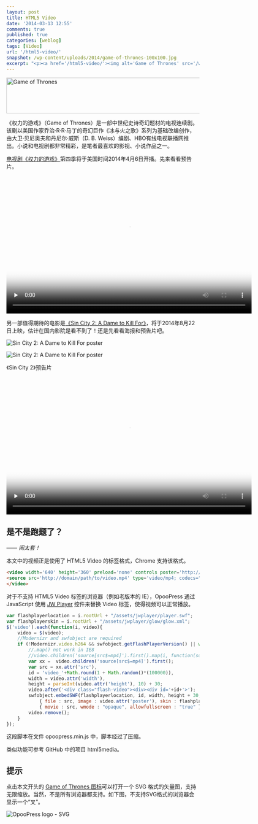 ```yaml
---
layout: post
title: HTML5 Video
date: '2014-03-13 12:55'
comments: true
published: true
categories: [weblog]
tags: [Video]
url: '/html5-video/'
snapshot: /wp-content/uploads/2014/game-of-thrones-100x100.jpg
excerpt: "<p><a href='/html5-video/'><img alt='Game of Thrones' src='/wp-content/uploads/2014/800px-Game_of_Thrones_2011_logo.svg.png' width='534' height='83'></a></p><p>《权力的游戏》（Game of Thrones）是一部中世纪史诗奇幻题材的电视连续剧。该剧以美国作家乔治·R·R·马丁的奇幻巨作《冰与火之歌》系列为基础改编创作，由大卫·贝尼奥夫和丹尼尔·威斯（D. B. Weiss）编剧、HBO有线电视联播网推出。小说和电视剧都非常精彩，是笔者最喜欢的影视、小说作品之一。</p><p>电视剧《权力的游戏》第四季将于美国时间2014年4月6日开播。先来看看预告片。</p>"
---
```


<!-- 800 124 -->
<a href="//upload.wikimedia.org/wikipedia/commons/2/2e/Game_of_Thrones_2011_logo.svg" target="_blank"><img alt="Game of Thrones" src="/wp-content/uploads/2014/800px-Game_of_Thrones_2011_logo.svg.png" width="600" height="93" srcset="//upload.wikimedia.org/wikipedia/commons/thumb/2/2e/Game_of_Thrones_2011_logo.svg/1200px-Game_of_Thrones_2011_logo.svg.png 1.5x, //upload.wikimedia.org/wikipedia/commons/thumb/2/2e/Game_of_Thrones_2011_logo.svg/1600px-Game_of_Thrones_2011_logo.svg.png 2x" /></a>

《权力的游戏》（Game of Thrones）是一部中世纪史诗奇幻题材的电视连续剧。该剧以美国作家乔治·R·R·马丁的奇幻巨作《冰与火之歌》系列为基础改编创作，由大卫·贝尼奥夫和丹尼尔·威斯（D. B. Weiss）编剧、HBO有线电视联播网推出。小说和电视剧都非常精彩，是笔者最喜欢的影视、小说作品之一。

[电视剧《权力的游戏》](http://www.hbo.com/#/game-of-thrones/index.html)第四季将于美国时间2014年4月6日开播。先来看看预告片。

<!--more-->

<p><video width='640' height='360' preload='none' controls poster='/wp-content/uploads/2014/s-4-trailer-1-640.jpg'>
<source src='/wp-content/uploads/2014/game-of-thrones-season-4-trailer-1.mp4' type='video/mp4; codecs="avc1.42E01E, mp4a.40.2"'/></video></p>


另一部值得期待的电影是[《Sin City 2: A Dame to Kill For》](http://sincity-2.com/)，将于2014年8月22日上映，估计在国内影院是看不到了！还是先看看海报和预告片吧。

![Sin City 2: A Dame to Kill For poster](/wp-content/uploads/2014/sin-city-2-poster.jpg)

![Sin City 2: A Dame to Kill For poster](/wp-content/uploads/2014/Sin_City_A_Dame_to_Kill_For.jpg)


《Sin City 2》预告片

<p><video width='640' height='360' preload='none' controls poster='/wp-content/uploads/2014/sin-city-a-dame-to-kill-for-640x360.jpg'>
<source src='/wp-content/uploads/2014/sin-city-a-dame-to-kill-for-official-trailer-1-2014.mp4' type='video/mp4; codecs="avc1.42E01E, mp4a.40.2"'/>
</video></p>


## 是不是跑题了？
—— *闹太套！*

本文中的视频正是使用了 HTML5 Video 的标签格式，Chrome 支持该格式。
```html
<video width='640' height='360' preload='none' controls poster='http://domain/path/to/poster.jpg'>
<source src='http://domain/path/to/video.mp4' type='video/mp4; codecs="avc1.42E01E, mp4a.40.2"'/>
</video>
```

对于不支持 HTML5 Video 标签的浏览器（例如老版本的 IE），OpooPress 通过 JavaScript 使用 [JW Player](http://www.jwplayer.com/) 控件来替换 Video 标签，使得视频可以正常播放。

```js
var flashplayerlocation = i.rootUrl + "/assets/jwplayer/player.swf";
var flashplayerskin = i.rootUrl + "/assets/jwplayer/glow/glow.xml";
$('video').each(function(i, video){
	video = $(video);
	//Modernizr and swfobject are required
	if (!Modernizr.video.h264 && swfobject.getFlashPlayerVersion() || window.location.hash.indexOf("flash-test") !== -1){
		//.map() not work in IE8
		//video.children('source[src$=mp4]').first().map(i, function(source){
		var xx =  video.children('source[src$=mp4]').first();
		var src = xx.attr('src'),
		id = 'video_'+Math.round(1 + Math.random()*(100000)),
		width = video.attr('width'),
		height = parseInt(video.attr('height'), 10) + 30;
		video.after('<div class="flash-video"><div><div id='+id+'>');
		swfobject.embedSWF(flashplayerlocation, id, width, height + 30, "9.0.0",  
			{ file : src, image : video.attr('poster'), skin : flashplayerskin } , 
			{ movie : src, wmode : "opaque", allowfullscreen : "true" });
		video.remove();
	}
});
```
这段脚本在文件 opoopress.min.js 中，脚本经过了压缩。

类似功能可参考 GitHub 中的项目 html5media。

## 提示

点击本文开头的 [Game of Thrones 图标](//upload.wikimedia.org/wikipedia/commons/2/2e/Game_of_Thrones_2011_logo.svg)可以打开一个 SVG 格式的矢量图，支持无限缩放。当然，不是所有浏览器都支持。如下图，不支持SVG格式的浏览器会显示一个“叉”。

![OpooPress logo - SVG](//static.opoo.org/oplogo/opoopress.svg)

